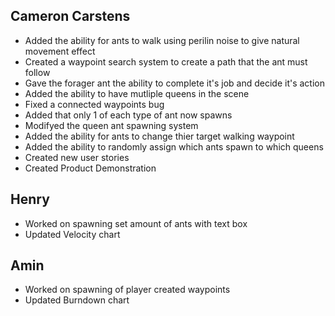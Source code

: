 ## Cameron Carstens
- Added the ability for ants to walk using perilin noise to give natural movement effect
- Created a waypoint search system to create a path that the ant must follow
- Gave the forager ant the ability to complete it's job and decide it's action
- Added the ability to have mutliple queens in the scene
- Fixed a connected waypoints bug
- Added that only 1 of each type of ant now spawns
- Modifyed the queen ant spawning system
- Added the ability for ants to change thier target walking waypoint
- Added the ability to randomly assign which ants spawn to which queens
- Created new user stories
- Created Product Demonstration
## Henry
- Worked on spawning set amount of ants with text box
- Updated Velocity chart
## Amin
- Worked on spawning of player created waypoints
- Updated Burndown chart
